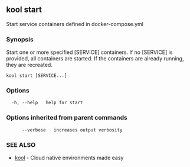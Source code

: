 ## kool start

Start service containers defined in docker-compose.yml

### Synopsis

Start one or more specified [SERVICE] containers. If no [SERVICE] is provided,
all containers are started. If the containers are already running, they are recreated.

```
kool start [SERVICE...]
```

### Options

```
  -h, --help   help for start
```

### Options inherited from parent commands

```
      --verbose   increases output verbosity
```

### SEE ALSO

* [kool](kool)	 - Cloud native environments made easy

